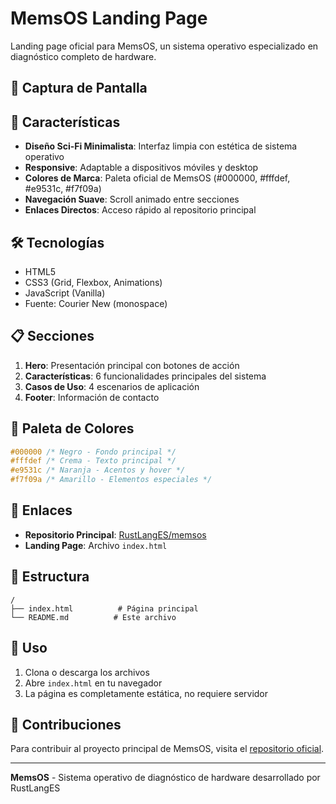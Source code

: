 # MemsOS Landing Page

Landing page oficial para MemsOS, un sistema operativo especializado en diagnóstico completo de hardware.

## 📸 Captura de Pantalla

<!-- Agregar captura de pantalla aquí -->

## 🚀 Características

- **Diseño Sci-Fi Minimalista**: Interfaz limpia con estética de sistema operativo
- **Responsive**: Adaptable a dispositivos móviles y desktop
- **Colores de Marca**: Paleta oficial de MemsOS (#000000, #fffdef, #e9531c, #f7f09a)
- **Navegación Suave**: Scroll animado entre secciones
- **Enlaces Directos**: Acceso rápido al repositorio principal

## 🛠️ Tecnologías

- HTML5
- CSS3 (Grid, Flexbox, Animations)
- JavaScript (Vanilla)
- Fuente: Courier New (monospace)

## 📋 Secciones

1. **Hero**: Presentación principal con botones de acción
2. **Características**: 6 funcionalidades principales del sistema
3. **Casos de Uso**: 4 escenarios de aplicación
4. **Footer**: Información de contacto

## 🎨 Paleta de Colores

```css
#000000 /* Negro - Fondo principal */
#fffdef /* Crema - Texto principal */
#e9531c /* Naranja - Acentos y hover */
#f7f09a /* Amarillo - Elementos especiales */
```

## 🔗 Enlaces

- **Repositorio Principal**: [RustLangES/memsos](https://github.com/RustLangES/memsos)
- **Landing Page**: Archivo `index.html`

## 📁 Estructura

```
/
├── index.html          # Página principal
└── README.md          # Este archivo
```

## 🚀 Uso

1. Clona o descarga los archivos
2. Abre `index.html` en tu navegador
3. La página es completamente estática, no requiere servidor

## 🤝 Contribuciones

Para contribuir al proyecto principal de MemsOS, visita el [repositorio oficial](https://github.com/RustLangES/memsos).

---

**MemsOS** - Sistema operativo de diagnóstico de hardware desarrollado por RustLangES
